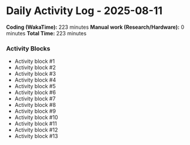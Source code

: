 # Daily Activity Log - 2025-08-11

**Coding (WakaTime):** 223 minutes
**Manual work (Research/Hardware):** 0 minutes
**Total Time:** 223 minutes

### Activity Blocks
- Activity block #1
- Activity block #2
- Activity block #3
- Activity block #4
- Activity block #5
- Activity block #6
- Activity block #7
- Activity block #8
- Activity block #9
- Activity block #10
- Activity block #11
- Activity block #12
- Activity block #13
